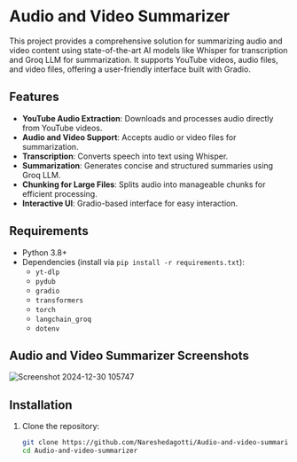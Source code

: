 # Audio and Video Summarizer

This project provides a comprehensive solution for summarizing audio and video content using state-of-the-art AI models like Whisper for transcription and Groq LLM for summarization. It supports YouTube videos, audio files, and video files, offering a user-friendly interface built with Gradio.

## Features

- **YouTube Audio Extraction**: Downloads and processes audio directly from YouTube videos.
- **Audio and Video Support**: Accepts audio or video files for summarization.
- **Transcription**: Converts speech into text using Whisper.
- **Summarization**: Generates concise and structured summaries using Groq LLM.
- **Chunking for Large Files**: Splits audio into manageable chunks for efficient processing.
- **Interactive UI**: Gradio-based interface for easy interaction.

## Requirements

- Python 3.8+
- Dependencies (install via `pip install -r requirements.txt`):
  - `yt-dlp`
  - `pydub`
  - `gradio`
  - `transformers`
  - `torch`
  - `langchain_groq`
  - `dotenv`
## Audio and Video Summarizer Screenshots 
![Screenshot 2024-12-30 105747](https://github.com/user-attachments/assets/80e03d9d-ed18-4b25-8eba-f6355e76957e)

## Installation

1. Clone the repository:
   ```bash
   git clone https://github.com/Nareshedagotti/Audio-and-video-summarizer.git
   cd Audio-and-video-summarizer
